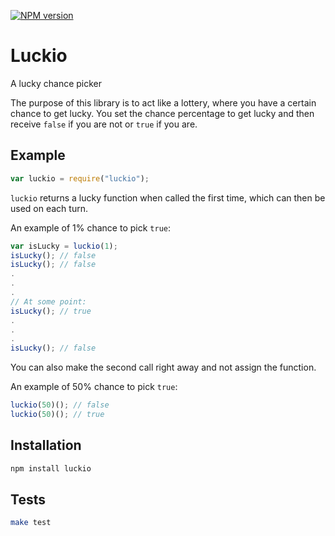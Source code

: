 [![NPM version](https://badge.fury.io/js/luckio.svg)](https://badge.fury.io/js/luckio.svg)

# Luckio

A lucky chance picker

The purpose of this library is to act like a lottery, where you have a certain
chance to get lucky. You set the chance percentage to get lucky and then receive
`false` if you are not or `true` if you are.

## Example

```js
var luckio = require("luckio");
```

`luckio` returns a lucky function when called the first time, which can then be
used on each turn.

An example of 1% chance to pick `true`:

```js
var isLucky = luckio(1);
isLucky(); // false
isLucky(); // false
.
.
.
// At some point:
isLucky(); // true
.
.
.
isLucky(); // false
```

You can also make the second call right away and not assign the function.

An example of 50% chance to pick `true`:

```js
luckio(50)(); // false
luckio(50)(); // true
```

## Installation

```bash
npm install luckio
```

## Tests

```bash
make test
```
